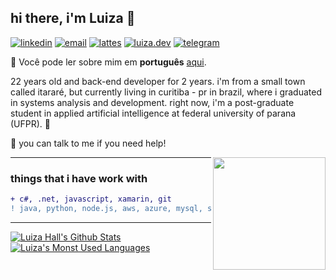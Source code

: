 ## hi there, i'm Luiza 👋
[![linkedin](https://img.shields.io/badge/-LinkedIn-44475a?logo=Linkedin&labelColor=44475a&logoColor=white&link=https://www.linkedin.com/in/luizous/?locale=en_US)](https://www.linkedin.com/in/luizarvm/?locale=en_US)
[![email](https://img.shields.io/badge/-hello@luiza.dev-44475a?logo=Gmail&labelColor=44475a&logoColor=white&link=mailto:hello@luiza.dev)](mailto:hello@luiza.dev)
[![lattes](https://img.shields.io/badge/%20-Lattes-44475a)](http://lattes.cnpq.br/1667735616723826)
[![luiza.dev](https://img.shields.io/badge/🤍-luiza.dev-44475a?labelColor=44475a)](https://luiza.dev/english.html)
[![telegram](https://img.shields.io/badge/luizoux-44475a?logo=telegram&labelColor=44475a)]()

🔡 Você pode ler sobre mim em <b>português</b> [aqui](https://github.com/luizous/luizous/blob/master/README.pt-br.md).
<br/>

22 years old and back-end developer for 2 years. i'm from a small town called itararé, but currently living in curitiba - pr in brazil, where i graduated in systems analysis and development. right now, i'm a post-graduate student in applied artificial intelligence at federal university of parana (UFPR). 🦾

💬 you can talk to me if you need help!

<img align="right" width="180" src="https://i.pinimg.com/originals/6c/90/28/6c90288d7e10d46d18895f17f420a92c.gif"/>

---


### things that i have work with

```diff
+ c#, .net, javascript, xamarin, git
! java, python, node.js, aws, azure, mysql, sqlserver
```

---

[![Luiza Hall's Github Stats](https://github-readme-stats.vercel.app/api?username=luizous)](https://github.com/anuraghazra/github-readme-stats)
[![Luiza's Monst Used Languages](https://github-readme-stats.vercel.app/api/top-langs/?username=luizous&count_private=true&layout=compact)](https://github.com/luizous?tab=repositories)
